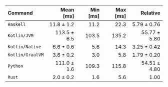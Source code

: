 | Command | Mean [ms] | Min [ms] | Max [ms] | Relative |
|:---|---:|---:|---:|---:|
| `Haskell` | 11.8 ± 1.2 | 11.2 | 22.3 | 5.79 ± 0.76 |
| `Kotlin/JVM` | 113.5 ± 6.5 | 103.5 | 135.2 | 55.77 ± 5.80 |
| `Kotlin/Native` | 6.6 ± 0.6 | 5.6 | 14.3 | 3.25 ± 0.42 |
| `Kotlin/GraalVM` | 3.6 ± 0.2 | 3.0 | 5.8 | 1.79 ± 0.20 |
| `Python` | 111.0 ± 1.6 | 109.3 | 115.8 | 54.51 ± 4.80 |
| `Rust` | 2.0 ± 0.2 | 1.6 | 5.6 | 1.00 |
